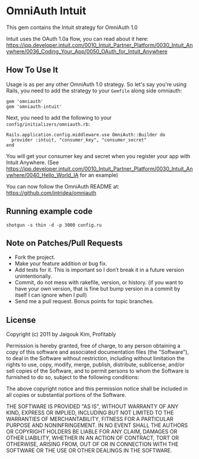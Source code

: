 # OmniAuth Intuit

This gem contains the Intuit strategy for OmniAuth 1.0

Intuit uses the OAuth 1.0a flow, you can read about it here: https://ipp.developer.intuit.com/0010_Intuit_Partner_Platform/0030_Intuit_Anywhere/0036_Coding_Your_App/0050_OAuth_for_Intuit_Anywhere

## How To Use It

Usage is as per any other OmniAuth 1.0 strategy. So let's say you're using Rails, you need to add the strategy to your `Gemfile` along side omniauth:

    gem 'omniauth'
    gem 'omniauth-intuit'

Next, you need to add the following to your `config/initializers/omniauth.rb`:

    Rails.application.config.middleware.use OmniAuth::Builder do
      provider :intuit, "consumer_key", "consumer_secret" 
    end

You will get your consumer key and secret when you register your app with Intuit Anywhere.  (See
https://ipp.developer.intuit.com/0010_Intuit_Partner_Platform/0030_Intuit_Anywhere/0040_Hello_World_IA for an example)

You can now follow the OmniAuth README at: https://github.com/intridea/omniauth

## Running example code

`shotgun -s thin -d -p 3000 config.ru`     

## Note on Patches/Pull Requests

- Fork the project.
- Make your feature addition or bug fix.
- Add tests for it. This is important so I don’t break it in a future version unintentionally.
- Commit, do not mess with rakefile, version, or history. (if you want to have your own version, that is fine but bump version in a commit by itself I can ignore when I pull)
- Send me a pull request. Bonus points for topic branches.

## License

Copyright (c) 2011 by Jaigouk Kim, Profitably

Permission is hereby granted, free of charge, to any person obtaining a copy of this software and associated documentation files (the "Software"), to deal in the Software without restriction, including without limitation the rights to use, copy, modify, merge, publish, distribute, sublicense, and/or sell copies of the Software, and to permit persons to whom the Software is furnished to do so, subject to the following conditions:

The above copyright notice and this permission notice shall be included in all copies or substantial portions of the Software.

THE SOFTWARE IS PROVIDED "AS IS", WITHOUT WARRANTY OF ANY KIND, EXPRESS OR IMPLIED, INCLUDING BUT NOT LIMITED TO THE WARRANTIES OF MERCHANTABILITY, FITNESS FOR A PARTICULAR PURPOSE AND NONINFRINGEMENT. IN NO EVENT SHALL THE AUTHORS OR COPYRIGHT HOLDERS BE LIABLE FOR ANY CLAIM, DAMAGES OR OTHER LIABILITY, WHETHER IN AN ACTION OF CONTRACT, TORT OR OTHERWISE, ARISING FROM, OUT OF OR IN CONNECTION WITH THE SOFTWARE OR THE USE OR OTHER DEALINGS IN THE SOFTWARE.
